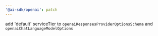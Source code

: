 ```yaml
---
'@ai-sdk/openai': patch
---
```


add 'default' serviceTier to `openaiResponsesProviderOptionsSchema` and `openaiChatLanguageModelOptions`
